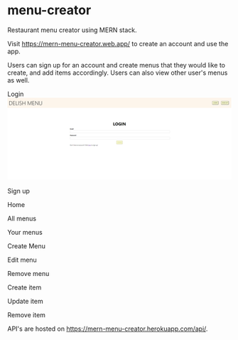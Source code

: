 # menu-creator
Restaurant menu creator using MERN stack.

Visit https://mern-menu-creator.web.app/ to create an account and use the app.

Users can sign up for an account and create menus that they would like to create, and add items accordingly. Users can also view other user's menus as well.

Login
<img src="readme/login.png" >

Sign up

Home

All menus

Your menus

Create Menu

Edit menu

Remove menu

Create item

Update item

Remove item

API's are hosted on https://mern-menu-creator.herokuapp.com/api/.
